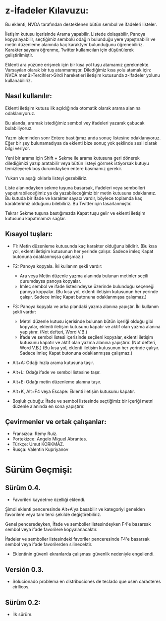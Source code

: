 # z-İfadeler Kılavuzu:  

Bu eklenti, NVDA tarafından desteklenen bütün sembol ve ifadeleri listeler.  

İletişim kutusu içerisinde Arama yapabilir, Listede dolaşabilir, Panoya kopyalayabilir, seçtiğimiz sembolü odağın bulunduğu yere yapıştırabilir ve metin düzenleme alanında kaç karaktyer bulunduğunu öğrenebiliriz. Karakter sayısını öğrenme, Twitter kullanıcıları için düşünülerek geliştirilmiştir.  

Eklenti ara yüzüne erişmek için bir kısa yol tuşu atamamız gerekmekte. Varsayılan olarak bir tuş atanmamıştır. Dilediğimiz kısa yolu atamak için:  
NVDA menü>Tercihler>Girdi hareketleri iletişim kutusunda z-İfadeler yolunu kullanabiliriz.  

## Nasıl kullanılır:  

Eklenti iletişim kutusu ilk açıldığında otomatik olarak arama alanına odaklanıyoruz.  

Bu alanda, aramak istediğimiz sembol vey ifadeleri yazarak çabucak bulabiliyoruz.  

Yazm işleminden sonr Entere bastığımız anda sonuç listesine odaklanıyoruz. Eğer bir şey bulunamadıysa da eklenti bize sonuç yok şeklinde sesli olarak bilgi veriyor.  

Yeni bir arama için Shift + Sekme ile arama kutusuna geri dönerek dilediğimizi yazıp aratabilir veya bütün listeyi görmek istiyorsak kutuyu temizleyerek boş durumdayken entere basmamız gerekir.  

Yukarı ve aşağı oklarla listeyi gezebiliriz.  

Liste alanındayken sekme tuşuna basarsak, ifadeleri veya sembolleri yapıştırabileceğimiz ya da yazabileceğimiz bir metin kutusuna odaklanırız. Bu kutuda bir ifade ve karakter sayacı vardır, böylece toplamda kaç karakterimiz olduğunu bilebiliriz. Bu Twitter için tasarlanmıştır.  

Tekrar Sekme tuşuna bastığımızda Kapat tuşu gelir ve eklenti iletişim kutusunu kapatmamızı sağlar.  

## Kısayol tuşları:  

* F1: Metin düzenleme kutusunda kaç karakter olduğunu bildirir. (Bu kısa yol, eklenti iletişim kutusunun her yerinde çalışır. Sadece imleç Kapat butonuna odaklanmışsa çalışmaz.)  
* F2: Panoya kopyala. İki kullanım şekli vardır:  
    * Ara veya Metin düzenle yazma alanında bulunan metinler seçili durumdaysa panoya kopyalar.  
    * İmleç sembol ve ifade listesindeyse üzerinde bulunduğu seçeneği panoya kopyalar. (Bu kısa yol, eklenti iletişim kutusunun her yerinde çalışır. Sadece imleç Kapat butonuna odaklanmışsa çalışmaz.)  
* F3: Panoya kopyala ve arka plandaki yazma alanına yapıştır. İki kullanım şekli vardır:  
    * Metni düzenle kutusu içerisinde bulunan bütün içeriği olduğu gibi kopyalar, eklenti iletişim kutusunu kapatır ve aktif olan yazma alanına yapıştırır. (Not defteri, Word V.B.)
    * İfade ve sembol listesi içerisinde seçileni kopyalar, eklenti iletişim kutusunu kapatır ve aktif olan yazma alanına yapıştırır. (Not defteri, Word V.B.) (Bu kısa yol, eklenti iletişim kutusunun her yerinde çalışır. Sadece imleç Kapat butonuna odaklanmışsa çalışmaz.)  
* Alt+A: Odağı hızla arama kutusuna taşır.  
* Alt+L: Odağı ifade ve sembol listesine taşır.  
* Alt+E: Odağı metin düzenleme alanına taşır.  
* Alt+K, Alt+F4 veya Escape: Eklenti iletişim kutusunu kapatır.  

* Boşluk çubuğu: İfade ve sembol listesinde seçtiğimiz bir içeriği metni düzenle alanında en sona yapıştırır.  

## Çevirmenler ve ortak çalışanlar:  

* Fransızca: Rémy Ruiz.  
* Portekizce: Angelo Miguel Abrantes.  
* Türkçe: Umut KORKMAZ.  
* Rusça: Valentin Kupriyanov

# Sürüm Geçmişi:  
## Sürüm 0.4.

* Favorileri kaydetme özelliği eklendi.

Şimdi eklenti penceresinde Alt+A'ya basabilir ve kategoriyi genelden favorilere veya tam tersi şekilde değiştirebiliriz.  

Genel penceredeyken, İfade ve semboller listesindeyken F4'e basarsak sembol veya ifade favorilere kopyalanacaktır.  

İfadeler ve semboller listesindeki favoriler penceresinde F4'e basarsak sembol veya ifade favorilerden silinecektir.  

* Eklentinin güvenli ekranlarda çalışması güvenlik nedeniyle engellendi.  

## Versión 0.3.

* Solucionado problema en distribuciones de teclado que usen caracteres cirílicos.

## Sürüm 0.2:  

* İlk sürüm.  
